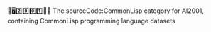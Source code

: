 🧠️🖥️2️⃣️0️⃣️0️⃣️1️⃣️💾️📜️ The sourceCode:CommonLisp category for AI2001, containing CommonLisp programming language datasets
